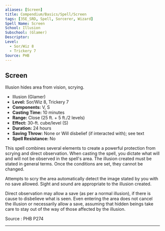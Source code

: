 ```yaml
---
aliases: [Screen]
title: Compendium/Basics/Spell/Screen
tags: [35E_SRD, Spell, Sorcerer, Wizard]
Spell Name: Screen
School: Illusion
Subschool: (Glamer)
Descriptor: 
Level:
  - Sor/Wiz 8
  - Trickery 7
Source: PHB
---
```



## Screen

Illusion hides area from vision, scrying.

*   Illusion (Glamer)
*   **Level:** Sor/Wiz 8, Trickery 7
*   **Components:** V, S
*   **Casting Time:** 10 minutes
*   **Range:** Close (25 ft. + 5 ft./2 levels)
*   **Effect:** 30-ft. cube/level (S)
*   **Duration:** 24 hours
*   **Saving Throw:** None or Will disbelief (if interacted with); see text
*   **Spell Resistance:** No

<p>This spell combines several elements to create a powerful protection from scrying and direct observation. When casting the spell, you dictate what will and will not be observed in the spell's area. The illusion created must be stated in general terms. Once the conditions are set, they cannot be changed.</p><p>Attempts to scry the area automatically detect the image stated by you with no save allowed. Sight and sound are appropriate to the illusion created.</p><p>Direct observation may allow a save (as per a normal illusion), if there is cause to disbelieve what is seen. Even entering the area does not cancel the illusion or necessarily allow a save, assuming that hidden beings take care to stay out of the way of those affected by the illusion.</p>

Source : PHB P274

---
